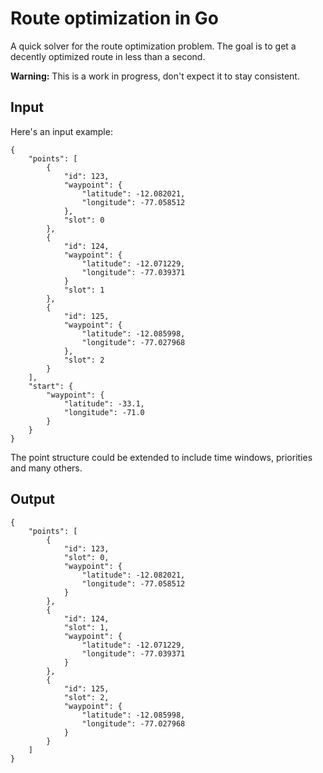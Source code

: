 Route optimization in Go
========================

A quick solver for the route optimization problem. The goal is to get a decently optimized route in less than a second.

**Warning:** This is a work in progress, don't expect it to stay consistent.

## Input

Here's an input example:

```
{
    "points": [
        {
            "id": 123,
            "waypoint": {
                "latitude": -12.082021,
                "longitude": -77.058512
            },
            "slot": 0
        },
        {
            "id": 124,
            "waypoint": {
                "latitude": -12.071229,
                "longitude": -77.039371
            }
            "slot": 1
        },
        {
            "id": 125,
            "waypoint": {
                "latitude": -12.085998,
                "longitude": -77.027968
            },
            "slot": 2
        }
    ],
    "start": {
        "waypoint": {
            "latitude": -33.1,
            "longitude": -71.0
        }
    }
}
```

The point structure could be extended to include time windows, priorities and many others.

## Output

```
{
    "points": [
        {
            "id": 123,
            "slot": 0,
            "waypoint": {
                "latitude": -12.082021,
                "longitude": -77.058512
            }
        },
        {
            "id": 124,
            "slot": 1,
            "waypoint": {
                "latitude": -12.071229,
                "longitude": -77.039371
            }
        },
        {
            "id": 125,
            "slot": 2,
            "waypoint": {
                "latitude": -12.085998,
                "longitude": -77.027968
            }
        }
    ]
}
```
